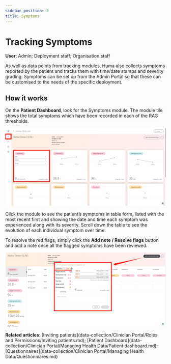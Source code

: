 ```yaml
---
sidebar_position: 3
title: Symptoms
---
```

# Tracking Symptoms
**User**: Admin; Deployment staff; Organisation staff

As well as data points from tracking modules, Huma also collects symptoms reported by the patient and tracks them with time/date stamps and severity grading. Symptoms can be set up from the Admin Portal so that these can be customised to the needs of the specific deployment.
## How it works​
On the **Patient Dashboard**, look for the Symptoms module. The module tile shows the total symptoms which have been recorded in each of the RAG thresholds. 

![Patient Dashboard](./assets/TrackSymptoms01.png)

Click the module to see the patient’s symptoms in table form, listed with the most recent first and showing the date and time each symptom was experienced along with its severity. Scroll down the table to see the evolution of each individual symptom over time.

To resolve the red flags, simply click the **Add note / Resolve flags** button and add a note once all the flagged symptoms have been reviewed.

![Resolve flags](./assets/TrackSymptoms03.png)

**Related articles**: [Inviting patients](data-collection/Clinician Portal/Roles and Permissions/Inviting patients.md); [Patient Dashboard](data-collection/Clinician Portal/Managing Health Data/Patient dashboard.md); [Questionnaires](data-collection/Clinician Portal/Managing Health Data/Questionniares.md)  
